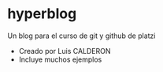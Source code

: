 # hyperblog
Un blog para el curso de git y github de platzi

* Creado por Luis CALDERON
* Incluye muchos ejemplos